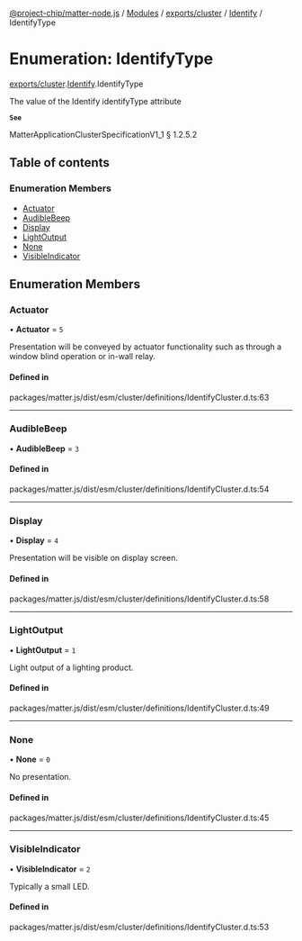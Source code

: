 [@project-chip/matter-node.js](../README.md) / [Modules](../modules.md) / [exports/cluster](../modules/exports_cluster.md) / [Identify](../modules/exports_cluster.Identify.md) / IdentifyType

# Enumeration: IdentifyType

[exports/cluster](../modules/exports_cluster.md).[Identify](../modules/exports_cluster.Identify.md).IdentifyType

The value of the Identify identifyType attribute

**`See`**

MatterApplicationClusterSpecificationV1_1 § 1.2.5.2

## Table of contents

### Enumeration Members

- [Actuator](exports_cluster.Identify.IdentifyType.md#actuator)
- [AudibleBeep](exports_cluster.Identify.IdentifyType.md#audiblebeep)
- [Display](exports_cluster.Identify.IdentifyType.md#display)
- [LightOutput](exports_cluster.Identify.IdentifyType.md#lightoutput)
- [None](exports_cluster.Identify.IdentifyType.md#none)
- [VisibleIndicator](exports_cluster.Identify.IdentifyType.md#visibleindicator)

## Enumeration Members

### Actuator

• **Actuator** = ``5``

Presentation will be conveyed by actuator functionality such as through a window blind operation or in-wall
relay.

#### Defined in

packages/matter.js/dist/esm/cluster/definitions/IdentifyCluster.d.ts:63

___

### AudibleBeep

• **AudibleBeep** = ``3``

#### Defined in

packages/matter.js/dist/esm/cluster/definitions/IdentifyCluster.d.ts:54

___

### Display

• **Display** = ``4``

Presentation will be visible on display screen.

#### Defined in

packages/matter.js/dist/esm/cluster/definitions/IdentifyCluster.d.ts:58

___

### LightOutput

• **LightOutput** = ``1``

Light output of a lighting product.

#### Defined in

packages/matter.js/dist/esm/cluster/definitions/IdentifyCluster.d.ts:49

___

### None

• **None** = ``0``

No presentation.

#### Defined in

packages/matter.js/dist/esm/cluster/definitions/IdentifyCluster.d.ts:45

___

### VisibleIndicator

• **VisibleIndicator** = ``2``

Typically a small LED.

#### Defined in

packages/matter.js/dist/esm/cluster/definitions/IdentifyCluster.d.ts:53
